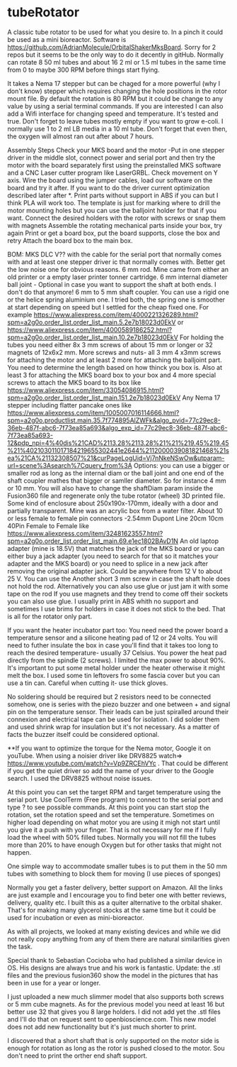 # tubeRotator
A classic tube rotator to be used for what you desire to. In a pinch it could be used as a mini bioreactor.
Software is https://github.com/AdrianMolecule/OrbitalShakerMksBoard. Sorry for 2 repos but it seems to be the only way to do it decently in gitHub.
Normally can rotate 8 50 ml tubes and about 16 2 ml or 1.5 ml tubes in the same time from 0 to maybe 300 RPM before things start flying.

It takes a Nema 17 stepper but can be chaged for a more powerful (why I don't know) stepper which requires changing the hole positions in the rotor mount file.
By default the rotation is  80 RPM but it could be change to any value by using a serial terminal commands.
If you are interested I can also add a Wifi interface for changing speed and temperature.
It's tested and true.
Don't forget to leave tubes mostly empty if you want to grow e-coli. I normally use 1 to 2 ml LB media in a 10 ml tube. Don't forget that even then, the oxygen will almost ran out after about 7 hours.

Assembly Steps
Check your MKS board and the motor -Put in one stepper driver in the middle slot, connect power and serial port and then try the motor with the board separately first using the preinstalled MKS software and a CNC Laser cutter program like LaserGRBL. Check movement on Y axis.
Wire the board using the jumper cables, load our software on the board and try it after. If you want to do the driver current optimization described later after *.
Print parts without support in ABS if you can but I think PLA will work too. The template is just for marking where to drill the motor mounting holes but you can use the balljoint holder for that if you want.
Connect the desired holders with the rotor with screws or snap them with magnets
Assemble the rotating mechanical parts inside your box, try again
Print or get a board box, put the board supports, close the box and retry
Attach the board box to the main box.

BOM:
MKS DLC V?? with the cable for the serial port that normally comes with and at least one stepper driver ic that normally comes with. Better get the low noise one for obvious reasons.
6 mm rod. Mine came from either an old printer or a empty laser printer tonner cartridge.
6 mm internal diameter ball joint - Optional in case you want to support the shaft at both ends. I don't do that anymore!
6 mm to 5 mm shaft coupler. You can use a rigid one or the helice spring aluminium one. I tried both, the spring one is smoother at start depending on speed but I settled for the cheap fixed one. For example https://www.aliexpress.com/item/4000221326289.html?spm=a2g0o.order_list.order_list_main.5.2e7b18023d0EkV or https://www.aliexpress.com/item/4000589186252.html?spm=a2g0o.order_list.order_list_main.10.2e7b18023d0EkV
For holding the tubes you need either 8x 3 mm screws of about 15 mm or longer or 32 magnets of 12x6x2 mm.
More screws and nuts- all 3 mm 
4 x3mm screws for attaching the motor and at least 2 more for attaching the balljoint part. You need to determine the length based on how thinck you box is. 
Also at least 3 for attaching the MKS board box to your box and 4 more special screws to attach the MKS board to its box like https://www.aliexpress.com/item/33054086915.html?spm=a2g0o.order_list.order_list_main.151.2e7b18023d0EkV
Any Nema 17 stepper including flatter pancake ones like https://www.aliexpress.com/item/1005007016114666.html?spm=a2g0o.productlist.main.35.7f774895AlZWFk&algo_pvid=77c29ec8-36eb-487f-abc6-7f73ea85a693&algo_exp_id=77c29ec8-36eb-487f-abc6-7f73ea85a693-12&pdp_npi=4%40dis%21CAD%2113.28%2113.28%21%21%219.45%219.45%21%402103011017184219655302441e2644%2112000039081821468%21sea%21CA%21132308507%21&curPageLogUid=Vj7nNkeNSwOw&utparam-url=scene%3Asearch%7Cquery_from%3A
Options: you can use a bigger or smaller rod as long as the internal diam or the ball joint and one end of the shaft coupler mathes that bigger or samller diameter. So for instance 4 mm or 10 mm. You will also have to change the shaftDiam param inside the Fusion360 file and regenerate only the tube rotator (wheel) 3D printed file.
Some kind of enclosure about 250x190x-170mm, ideally with a door and partially transparent. Mine was an acrylic box from a water filter.
About 10 or less female to female pin connectors -2.54mm Dupont Line 20cm 10cm 40Pin  Female to Female like  https://www.aliexpress.com/item/32481623557.html?spm=a2g0o.order_list.order_list_main.69.e1ec1802BAvD1N
An old laptop adapter (mine is 18.5V) that matches the jack of the MKS board or you can either buy a jack adapter (you need to search for that so it matches your adapter and the MKS board) or you need to splice in a new jack after removing the original adapter jack. Could be anywhere from 12 V to about 25 V.
You can use the
Another short 3 mm screw in case the shaft hole does not hold the rod. Alternatively you can also use glue or just jam it with some tape on the rod
If you use magnets and they trend to come off their sockets you can also use glue.
I usually print in ABS whith no support and sometimes I use brims for holders in case it does not stick to the bed.
That is all for the rotator only part.

If you want the heater incubator part too:
You need need the power board a temperature sensor and a silicone heating pad of 12 or 24 volts. You will need to futher insulate the box in case you'll find that it takes too long to reach the desired temperature- usually 37 Celsius. You power the heat pad directly from the spindle (2 screws). I limited the max power to about 90%. It's important to put some metal holder under the heater otherwise it might melt the box. I used some tin leftovers fro some fascia cover but you can use a tin can. Careful when cutting it- use thick gloves.

No soldering should be required but 2 resistors need to be connected somehow, one is series with the piezo buzzer and one between + and signal pin on the temperature sensor. Their leads can be just spiralled around their connexion and electrical tape can be used for isolation. I did solder them and used shrink wrap for insulation but it's not necessary. As a matter of facts the buzzer itself could be considered optional.

**If you want to optimize the torque for the Nema motor, Google it on youTube. When using a noisier driver like DRV8825  watch=> https://www.youtube.com/watch?v=Vp9ZRCEhVYc . That could be different if you get the quiet driver so add the name of your driver to the Google search. I used the DRV8825 without noise issues.

At this point you can set the target RPM and target temperature using the serial port. Use CoolTerm (Free program) to connect to the serial port and type ? to see possible commands. At this point you can start stop the rotation, set the rotation speed and set the temperature. 
Sometimes on higher load depending on what motor you are using it migh not start until you give it a push with your finger. That is not necessary for me if I fully load the wheel with 50% filled tubes. Normally you will not fill the tubes more than 20% to have enough Oxygen but for other tasks that might not happen.

One simple way to accommodate smaller tubes is to put them in the 50 mm tubes with something to block them for moving (I use pieces of sponges)

Normally you get a faster delivery, better support on Amazon. All the links are just example and I encourage you to find beter one with better reviews, delivery, quality etc.
I built this as a quiter alternative to the orbital shaker. That's for making many glycerol stocks at the same time but it could be used for incubation or even as mini-bioreactor.

As with all projects, we looked at many existing devices and while we did not really copy anything from any of them there are natural similarities given the task. 

Special thank to Sebastian Cocioba who had published a similar device in OS. His designs are always true and his work is fantastic.
Update: the .stl files and the previous fusion360 show the model in the pictures that has been in use for a year or longer.

I just uploaded a new much slimmer model that also supports both screws or 5 mm cube magnets. As for the previous model you need at least 16 but better use 32 that gives you 8 large holders. I did not add yet the .stl files and  I'll do that on request sent to openbioscience.com. This new model does not add new functionality but it's just much shorter to print.


I discovered that a short shaft that is only supported on the motor side is enough for rotation as long as the rotor is pushed closed to the motor. Sou don't need to print the orther end shaft support.
